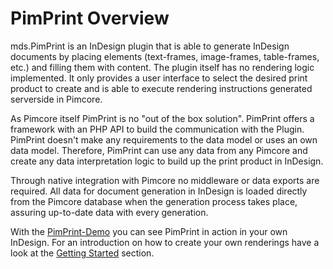 # PimPrint Overview

mds.PimPrint is an InDesign plugin that is able to generate InDesign documents by placing elements (text-frames, image-frames, table-frames, etc.) and filling them with content.
The plugin itself has no rendering logic implemented. It only provides a user interface to select the desired print product to create and is able to execute rendering instructions
generated serverside in Pimcore.

As Pimcore itself PimPrint is no "out of the box solution". PimPrint offers a framework with an PHP API to build the communication with the Plugin. PimPrint doesn't make any
requirements to the data model or uses an own data model. Therefore, PimPrint can use any data from any Pimcore and create any data interpretation logic to build up the print
product in InDesign.

Through native integration with Pimcore no middleware or data exports are required. All data for document generation in InDesign is loaded directly from the Pimcore database when
the generation process takes place, assuring up-to-date data with every generation.

With the [PimPrint-Demo](./05_PimPrint-Demo/README.md) you can see PimPrint in action in your own InDesign. For an introduction on how to create your own renderings have a look at
the [Getting Started](./01_Getting_Started/README.md) section. 
